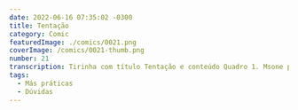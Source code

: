 ```yaml
---
date: 2022-06-16 07:35:02 -0300
title: Tentação
category: Comic
featuredImage: ./comics/0021.png
coverImage: /comics/0021-thumb.png
number: 21
transcription: Tirinha com título Tentação e conteúdo Quadro 1. Msone pensando sozinha Msone pensa "Preciso decidir como melhorar esse código..." Msone (Lado mal) fala "Deixa ele assim, você refatora depois". Quadro 2.. Quadro 3.. Quadro 4. Sol fala "Cadê a pessoa que dá bons conselhos?" Msone (Lado mal) fala "Você realmente acredita na existência dela?".
tags:
  - Más práticas
  - Dúvidas
---
```

